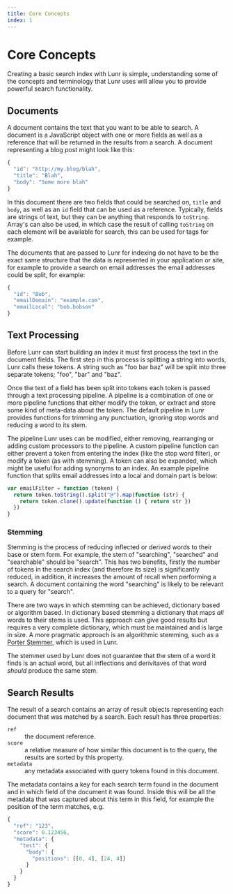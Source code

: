 ```yaml
---
title: Core Concepts
index: 1
---
```


# Core Concepts

Creating a basic search index with Lunr is simple, understanding some of the concepts and terminology that Lunr uses will allow you to provide powerful search functionality.

## Documents

A document contains the text that you want to be able to search. A document is a JavaScript object with one or more fields as well as a reference that will be returned in the results from a search. A document representing a blog post might look like this:

```javascript
{
  "id": "http://my.blog/blah",
  "title": "Blah",
  "body": "Some more blah"
}
```

In this document there are two fields that could be searched on, `title` and `body`, as well as an `id` field that can be used as a reference. Typically, fields are strings of text, but they can be anything that responds to `toString`. Array's can also be used, in which case the result of calling `toString` on each element will be available for search, this can be used for tags for example.

The documents that are passed to Lunr for indexing do not have to be the exact same structure that the data is represented in your application or site, for example to provide a search on email addresses the email addresses could be split, for example:

```javascript
{
  "id": "Bob",
  "emailDomain": "example.com",
  "emailLocal": "bob.bobson"
}
```

## Text Processing

Before Lunr can start building an index it must first process the text in the document fields. The first step in this process is splitting a string into words, Lunr calls these tokens. A string such as "foo bar baz" will be split into three separate tokens; "foo", "bar" and "baz".

Once the text of a field has been split into tokens each token is passed through a text processing pipeline. A pipeline is a combination of one or more pipeline functions that either modify the token, or extract and store some kind of meta-data about the token. The default pipeline in Lunr provides functions for trimming any punctuation, ignoring stop words and reducing a word to its stem.

The pipeline Lunr uses can be modified, either removing, rearranging or adding custom processors to the pipeline. A custom pipeline function can either prevent a token from entering the index (like the stop word filter), or modify a token (as with stemming). A token can also be expanded, which might be useful for adding synonyms to an index. An example pipeline function that splits email addresses into a local and domain part is below:

```javascript
var emailFilter = function (token) {
  return token.toString().split("@").map(function (str) {
    return token.clone().update(function () { return str })
  })
}
```

### Stemming

Stemming is the process of reducing inflected or derived words to their base or stem form. For example, the stem of "searching", "searched" and "searchable" should be "search". This has two benefits, firstly the number of tokens in the search index (and therefore its size) is significantly reduced, in addition, it increases the amount of recall when performing a search. A document containing the word "searching" is likely to be relevant to a query for "search".

There are two ways in which stemming can be achieved, dictionary based or algorithm based. In dictionary based stemming a dictionary that maps _all_ words to their stems is used. This approach can give good results but requires a very complete dictionary, which must be maintained and is large in size. A more pragmatic approach is an algorithmic stemming, such as a [Porter Stemmer](https://tartarus.org/martin/PorterStemmer/), which is used in Lunr.

The stemmer used by Lunr does not guarantee that the stem of a word it finds is an actual word, but all inflections and derivitaves of that word _should_ produce the same stem.

## Search Results

The result of a search contains an array of result objects representing each document that was matched by a search. Each result has three properties:

<dl>
  <div>
    <dt><code>ref</code></dt>
    <dd>the document reference.</dd>
  </div>

  <div>
    <dt><code>score</code></dt>
    <dd>a relative measure of how similar this document is to the query, the results are sorted by this property.
  </div>

  <div>
    <dt><code>metadata</code></dt>
    <dd>any metadata associated with query tokens found in this document.</dd>
  </div>
</dl>

The metadata contains a key for each search term found in the document and in which field of the document it was found. Inside this will be all the metadata that was captured about this term in this field, for example the position of the term matches, e.g.

```javascript
{
  "ref": "123",
  "score": 0.123456,
  "metadata": {
    "test": {
      "body": {
        "positions": [[0, 4], [24, 4]]
      }
    }
  }
}
```
